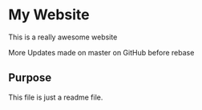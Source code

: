 # My Website

This is a really awesome website

More Updates made on master on GitHub before rebase

## Purpose

This file is just a readme file.
